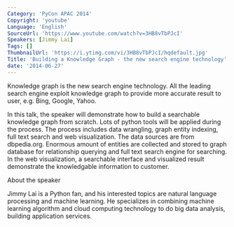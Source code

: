 ```yaml
---
Category: 'PyCon APAC 2014'
Copyright: 'youtube'
Language: 'English'
SourceUrl: 'https://www.youtube.com/watch?v=3HB8vTbPJcI'
Speakers: [Jimmy Lai]
Tags: []
ThumbnailUrl: 'https://i.ytimg.com/vi/3HB8vTbPJcI/hqdefault.jpg'
Title: 'Building a Knowledge Graph - the new search engine technology'
date: '2014-06-27'
---
```

Knowledge graph is the new search engine technology. All the leading search engine exploit knowledge graph to provide more accurate result to user, e.g. Bing, Google, Yahoo.

In this talk, the speaker will demonstrate how to build a searchable knowledge graph from scratch. Lots of python tools will be applied during the process. The process includes data wrangling, graph entity indexing, full text search and web visualization. The data sources are from dbpedia.org. Enormous amount of entities are collected and stored to graph database for relationship querying and full text search engine for searching. In the web visualization, a searchable interface and visualized result demonstrate the knowledgable information to customer.


About the speaker

Jimmy Lai is a Python fan, and his interested topics are natural language processing and machine learning. He specializes in combining machine learning algorithm and cloud computing technology to do big data analysis, building application services.